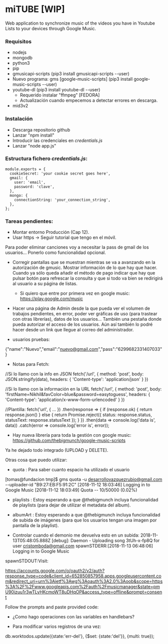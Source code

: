 # miTUBE  [WIP]
Web application to synchronize music of the videos you have in Youtube Lists to your devices through Google Music.

### Requisitos

* nodejs
* mongodb
* python3
* pip
* gmusicapi-scripts (pip3 install gmusicapi-scripts --user)
* Nuevo programa: gms [google-music-scripts] (pip3 install google-music-scripts --user)
* youtube-dl (pip3 install youtube-dl --user)
  * Requerido instalar "ffmpeg" [FEDORA]
  * Actualización cuando empecemos a detectar errores en descarga.
* mid3v2


### Instalación

* Descarga repositorio github
* Lanzar "npm install"
* Introducir las credenciales en *credentials.js*
* Lanzar "node app.js"


### Estructura fichero *credentials.js*:

```
module.exports = {
  cookieSecret: 'your cookie secret goes here',
  gmail: {
    user: 'email',
    password: 'clave',
  },
  mongo: {
    connectionString: 'your_connection_string',
  },
};
```


### Tareas pendientes:

* Montar entorno Producción (Cap 12).
* Usar https -> Seguir tutorial que tengo en el móvil.

Para poder eliminar canciones voy a necesitar la pass de gmail de los usuarios... Ponerlo como funcionalidad opcional.

* Corregir pantallas que se muestran mientras se va a avanzando en la autorización de gmusic. Mostrar información de lo que hay que hacer. Cuando ya sólo queda añadir el método de pago indicar que hay que pulsar botón para refrescar la consulta y que si todo va bien se redirigirá al usuario a su página de listas.
  * Si quiero que entre por primera vez en google music: https://play.google.com/music


* Hacer una página de Admin desde la que pueda ver el volumen de trabajos pendientes, en error, poder ver gráficas de uso (para trastear con otras librerías), datos de los usuarios... También una pestaña donde pueda autorizar el acceso de los usuarios. Aún así también lo podré hacer desde un link que llegue al correo del administrador.

* usuarios pruebas:

{"name":"Nuevo","email":"nuevo@gmail.com","pass":"6299682331407033"}



* Notas para Fetch:

//Si lo llamo con la info en JSON
fetch('/url', {
  method: 'post',
  body: JSON.stringify(data),
  headers: { 'Content-type': 'application/json' }
})

//Si lo llamo con la información en la URL
fetch('/url', {
  method: 'post',
  body: 'firstName=Nikhil&favColor=blue&password=easytoguess',
  headers: { 'Content-type': 'application/x-www-form-urlencoded' }
})

//Plantilla:
  fetch('url', {
    ...
  })
  .then(response => {
    if (response.ok) {
      return response.json()
    } else {
      return Promise.reject({
        status: response.status,
        statusText: response.statusText
      });
    }
  })
  .then(data => console.log('data is', data))
  .catch(error => console.log('error is', error));


  * Hay nueva librería para toda la gestión con google music:
  https://github.com/thebigmunch/google-music-scripts

  Ya he dejado todo integrado (UPLOAD y DELETE).

  Otras cosa que puedo utilizar:

  * quota : Para saber cuanto espacio ha utilizado el usuario

  [tomas@fundacion tmp]$ gms quota -u desarrollovazquezrubio@gmail.com --uploader-id "B9:27:EB:F5:91:2C"
  [2018-11-12 18:03:46] Logging in to Google Music
  [2018-11-12 18:03:49] Quota -- 10/50000 (0.02%)

  * playlists : Estoy esperando a que @thebigmunch incluya funcionalidad de playlists (para dejar de utilizar el metadata del album).

  * albumArt : Estoy esperando a que @thebigmunch incluya funcionalidad de subida de imágenes (para que los usuarios tengan una imagen por pantalla de la playlist).



* Controlar cuando el demonio me devuelva esto en un subida:
2018-11-13T05:48:05.888Z [debug]: Daemon - Uploading song 3tUh-x-fp8Q for user cristomboda@gmail.com
spawnSTDERR:[2018-11-13 06:48:06] Logging in to Google Music

spawnSTDOUT:Visit:

https://accounts.google.com/o/oauth2/v2/auth?response_type=code&client_id=652850857958.apps.googleusercontent.com&redirect_uri=urn%3Aietf%3Awg%3Aoauth%3A2.0%3Aoob&scope=https%3A%2F%2Fwww.googleapis.com%2Fauth%2Fmusicmanager&state=pmU90izuu1r3wTLyHKcmoWT8uDHqOP&access_type=offline&prompt=consent

Follow the prompts and paste provided code: 


* ¿Como hago operaciones con las variables en handlebars?


* Para modificar varios registros de una vez: 

db.worktodos.update({state:'err-del'}, {$set: {state:'del'}}, {multi: true});